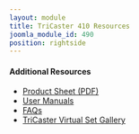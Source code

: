 ```yaml
---
layout: module
title: TriCaster 410 Resources
joomla_module_id: 490
position: rightside
---
```

<h4>Additional Resources</h4>
<ul class="joomla-nav arrow-nav">
	<li><a href="images/pro-line/US_one_sheets/TriCaster_410_onesheet_US.pdf">Product Sheet (PDF) </a></li>
	<li><a href="http://new.tk/Manual-TriCaster-ProLine">User Manuals</a></li>
	<li><a href="support/overview/312-faq-tricaster.html">FAQs</a></li>
	<li><a href="index.php?option=com_content&amp;view=article&amp;id=1177&amp;Itemid=1160">TriCaster Virtual Set Gallery</a></li>
</ul>
